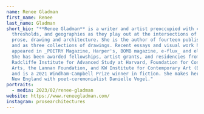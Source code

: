 ```yaml
---
name: Renee Gladman
first_name: Renee
last_name: Gladman
short_bio: "**Renee Gladman** is a writer and artist preoccupied with crossings,
  thresholds, and geographies as they play out at the intersections of poetry,
  prose, drawing and architecture. She is the author of fourteen published works
  and as three collections of drawings. Recent essays and visual work have
  appeared in _POETRY Magazine, Harper's, BOMB magazine, e-flux_ and elsewhere.
  She has been awarded fellowships, artist grants, and residencies from the
  Radcliffe Institute for Advanced Study at Harvard, Foundation for Contemporary
  Arts, the Lannan Foundation, and KW Institute for Contemporary Art (Berlin),
  and is a 2021 Windham-Campbell Prize winner in fiction. She makes her home in
  New England with poet-ceremonialist Danielle Vogel."
portraits:
  - media: 2023/02/renee-gladman
website: https://www.reneegladman.com/
instagram: prosearchitectures
---
```

